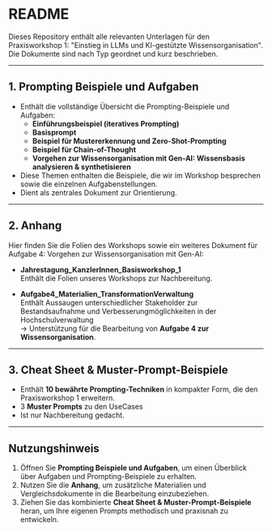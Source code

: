 # README

Dieses Repository enthält alle relevanten Unterlagen für den Praxisworkshop 1: 
"Einstieg in LLMs und KI-gestützte Wissensorganisation". 
Die Dokumente sind nach Typ geordnet und kurz beschrieben.  

---

## 1. Prompting Beispiele und Aufgaben
- Enthält die vollständige Übersicht die Prompting-Beispiele und Aufgaben:  
  - **Einführungsbeispiel (iteratives Prompting)**  
  - **Basisprompt**  
  - **Beispiel für Mustererkennung und Zero-Shot-Prompting**
  - **Beispiel für Chain-of-Thought**   
  - **Vorgehen zur Wissensorganisation mit Gen-AI: Wissensbasis analysieren & synthetisieren**  
- Diese Themen enthalten die Beispiele, die wir im Workshop besprechen sowie die einzelnen Aufgabenstellungen.
- Dient als zentrales Dokument zur Orientierung.  

---

## 2. Anhang
Hier finden Sie die Folien des Workshops sowie ein weiteres Dokument für Aufgabe 4: Vorgehen zur Wissensorganisation mit Gen-AI:  


- **Jahrestagung_KanzlerInnen_Basisworkshop_1**  
  Enthält die Folien unseres Workshops zur Nachbereitung. 
 
- **Aufgabe4_Materialien_TransformationVerwaltung**  
  Enthält Aussaugen unterschiedlicher Stakeholder zur Bestandsaufnahme und Verbesserungmöglichkeiten in der Hochschulverwaltung  
  → Unterstützung für die Bearbeitung von **Aufgabe 4 zur Wissensorganisation**.  


---


## 3. Cheat Sheet & Muster-Prompt-Beispiele
- Enthält **10 bewährte Prompting-Techniken** in kompakter Form, die den Praxisworkshop 1 erweitern.
- 3 **Muster Prompts** zu den UseCases
- Ist nur Nachbereitung gedacht.

---

## Nutzungshinweis
1. Öffnen Sie **Prompting Beispiele und Aufgaben**, um einen Überblick über Aufgaben und Prompting-Beispiele zu erhalten.
2. Nutzen Sie die **Anhang**, um zusätzliche Materialien und Vergleichsdokumente in die Bearbeitung einzubeziehen.  
3. Ziehen Sie das kombinierte **Cheat Sheet & Muster-Prompt-Beispiele** heran, um Ihre eigenen Prompts methodisch und praxisnah zu entwickeln.  
